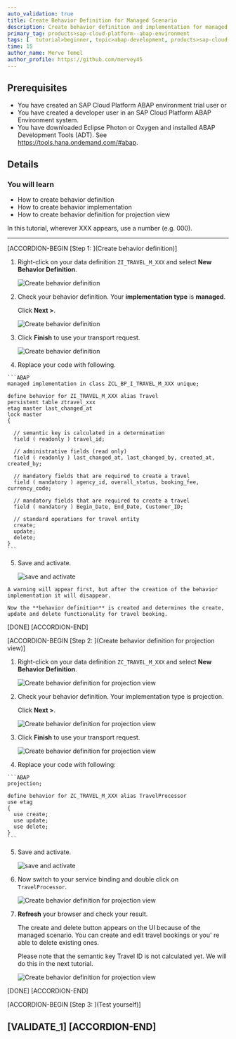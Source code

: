 ```yaml
---
auto_validation: true
title: Create Behavior Definition for Managed Scenario
description: Create behavior definition and implementation for managed scenario.
primary_tag: products>sap-cloud-platform--abap-environment
tags: [  tutorial>beginner, topic>abap-development, products>sap-cloud-platform ]
time: 15
author_name: Merve Temel
author_profile: https://github.com/mervey45
---
```


## Prerequisites  
- You have created an SAP Cloud Platform ABAP environment trial user or
- You have created a developer user in an SAP Cloud Platform ABAP Environment system.
- You have downloaded Eclipse Photon or Oxygen and installed ABAP Development Tools (ADT). See <https://tools.hana.ondemand.com/#abap>.

## Details
### You will learn  
  - How to create behavior definition
  - How to create behavior implementation
  - How to create behavior definition for projection view

In this tutorial, wherever XXX appears, use a number (e.g. 000).

---

[ACCORDION-BEGIN [Step 1: ](Create behavior definition)]
  1. Right-click on your data definition `ZI_TRAVEL_M_XXX` and select **New Behavior Definition**. 

      ![Create behavior definition](definition.png)

  2. Check your behavior definition. Your **implementation type** is **managed**.

     Click **Next >**.

      ![Create behavior definition](definition2.png)

  3. Click **Finish** to use your transport request.

      ![Create behavior definition](definition3.png)

  4. Replace your code with following.

    ```ABAP
    managed implementation in class ZCL_BP_I_TRAVEL_M_XXX unique;

    define behavior for ZI_TRAVEL_M_XXX alias Travel
    persistent table ztravel_xxx
    etag master last_changed_at
    lock master
    {

      // semantic key is calculated in a determination
      field ( readonly ) travel_id;

      // administrative fields (read only)
      field ( readonly ) last_changed_at, last_changed_by, created_at, created_by;

      // mandatory fields that are required to create a travel
      field ( mandatory ) agency_id, overall_status, booking_fee, currency_code;

      // mandatory fields that are required to create a travel
      field ( mandatory ) Begin_Date, End_Date, Customer_ID;

      // standard operations for travel entity
      create;
      update;
      delete;
    }  
    ```

  5. Save and activate.

      ![save and activate](activate.png)

    A warning will appear first, but after the creation of the behavior implementation it will disappear.  

    Now the **behavior definition** is created and determines the create, update and delete functionality for travel booking.


[DONE]
[ACCORDION-END]

[ACCORDION-BEGIN [Step 2: ](Create behavior definition for projection view)]
  1. Right-click on your data definition `ZC_TRAVEL_M_XXX` and select **New Behavior Definition**.

      ![Create behavior definition for projection view](projection.png)

  2. Check your behavior definition. Your implementation type is projection.

     Click **Next >**.

      ![Create behavior definition for projection view](projection2.png)

  3. Click **Finish** to use your transport request.

      ![Create behavior definition for projection view](projection3.png)

  4. Replace your code with following:

    ```ABAP
    projection;

    define behavior for ZC_TRAVEL_M_XXX alias TravelProcessor
    use etag
    {
      use create;
      use update;
      use delete;
    }
    ```

  5. Save and activate.

      ![save and activate](activate.png)

  6. Now switch to your service binding and double click on `TravelProcessor`.

      ![Create behavior definition for projection view](projection4.png)

  7. **Refresh** your browser and check your result.

     The create and delete button appears on the UI because of the managed scenario.
     You can create and edit travel bookings or you' re able to delete existing ones.

     Please note that the semantic key Travel ID is not calculated yet. We will do this in the next tutorial.

      ![Create behavior definition for projection view](projection5.png)

[DONE]
[ACCORDION-END]

[ACCORDION-BEGIN [Step 3: ](Test yourself)]

[VALIDATE_1]
[ACCORDION-END]
---
